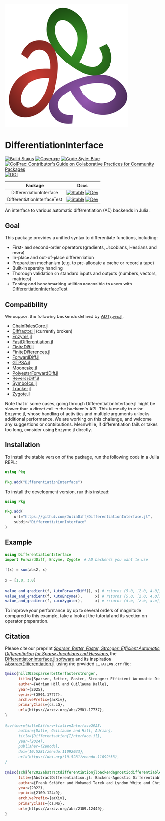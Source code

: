 ![DifferentiationInterface Logo](https://raw.githubusercontent.com/JuliaDiff/DifferentiationInterface.jl/main/DifferentiationInterface/docs/src/assets/logo.svg)

# DifferentiationInterface

[![Build Status](https://github.com/JuliaDiff/DifferentiationInterface.jl/actions/workflows/Test.yml/badge.svg?branch=main)](https://github.com/JuliaDiff/DifferentiationInterface.jl/actions/workflows/Test.yml?query=branch%3Amain)
[![Coverage](https://codecov.io/gh/JuliaDiff/DifferentiationInterface.jl/branch/main/graph/badge.svg?flag=DI)](https://app.codecov.io/gh/JuliaDiff/DifferentiationInterface.jl)
[![Code Style: Blue](https://img.shields.io/badge/code%20style-blue-4495d1.svg)](https://github.com/JuliaDiff/BlueStyle)
[![ColPrac: Contributor's Guide on Collaborative Practices for Community Packages](https://img.shields.io/badge/ColPrac-Contributor's%20Guide-blueviolet)](https://github.com/SciML/ColPrac)
[![DOI](https://zenodo.org/badge/740973714.svg)](https://zenodo.org/doi/10.5281/zenodo.11092033)

|           Package            |                                                                                                                                                    Docs                                                                                                                                                    |
| :--------------------------: | :--------------------------------------------------------------------------------------------------------------------------------------------------------------------------------------------------------------------------------------------------------------------------------------------------------: |
|   DifferentiationInterface   |   [![Stable](https://img.shields.io/badge/docs-stable-blue.svg)](https://juliadiff.org/DifferentiationInterface.jl/DifferentiationInterface/stable/)     [![Dev](https://img.shields.io/badge/docs-dev-blue.svg)](https://juliadiff.org/DifferentiationInterface.jl/DifferentiationInterface/dev/)   |
| DifferentiationInterfaceTest | [![Stable](https://img.shields.io/badge/docs-stable-blue.svg)](https://juliadiff.org/DifferentiationInterface.jl/DifferentiationInterfaceTest/stable/) [![Dev](https://img.shields.io/badge/docs-dev-blue.svg)](https://juliadiff.org/DifferentiationInterface.jl/DifferentiationInterfaceTest/dev/) |

An interface to various automatic differentiation (AD) backends in Julia.

## Goal

This package provides a unified syntax to differentiate functions, including:

- First- and second-order operators (gradients, Jacobians, Hessians and more)
- In-place and out-of-place differentiation
- Preparation mechanism (e.g. to pre-allocate a cache or record a tape)
- Built-in sparsity handling
- Thorough validation on standard inputs and outputs (numbers, vectors, matrices)
- Testing and benchmarking utilities accessible to users with [DifferentiationInterfaceTest](https://github.com/JuliaDiff/DifferentiationInterface.jl/tree/main/DifferentiationInterfaceTest)

## Compatibility

We support the following backends defined by [ADTypes.jl](https://github.com/SciML/ADTypes.jl):

- [ChainRulesCore.jl](https://github.com/JuliaDiff/ChainRulesCore.jl)
- [Diffractor.jl](https://github.com/JuliaDiff/Diffractor.jl) (currently broken)
- [Enzyme.jl](https://github.com/EnzymeAD/Enzyme.jl)
- [FastDifferentiation.jl](https://github.com/brianguenter/FastDifferentiation.jl)
- [FiniteDiff.jl](https://github.com/JuliaDiff/FiniteDiff.jl)
- [FiniteDifferences.jl](https://github.com/JuliaDiff/FiniteDifferences.jl)
- [ForwardDiff.jl](https://github.com/JuliaDiff/ForwardDiff.jl)
- [GTPSA.jl](https://github.com/bmad-sim/GTPSA.jl)
- [Mooncake.jl](https://github.com/compintell/Mooncake.jl)
- [PolyesterForwardDiff.jl](https://github.com/JuliaDiff/PolyesterForwardDiff.jl)
- [ReverseDiff.jl](https://github.com/JuliaDiff/ReverseDiff.jl)
- [Symbolics.jl](https://github.com/JuliaSymbolics/Symbolics.jl)
- [Tracker.jl](https://github.com/FluxML/Tracker.jl)
- [Zygote.jl](https://github.com/FluxML/Zygote.jl)

Note that in some cases, going through DifferentiationInterface.jl might be slower than a direct call to the backend's API.
This is mostly true for Enzyme.jl, whose handling of activities and multiple arguments unlocks additional performance.
We are working on this challenge, and welcome any suggestions or contributions.
Meanwhile, if differentiation fails or takes too long, consider using Enzyme.jl directly.

## Installation

To install the stable version of the package, run the following code in a Julia REPL:

```julia
using Pkg

Pkg.add("DifferentiationInterface")
```

To install the development version, run this instead:

```julia
using Pkg

Pkg.add(
    url="https://github.com/JuliaDiff/DifferentiationInterface.jl",
    subdir="DifferentiationInterface"
)
```

## Example

```julia
using DifferentiationInterface
import ForwardDiff, Enzyme, Zygote  # AD backends you want to use 

f(x) = sum(abs2, x)

x = [1.0, 2.0]

value_and_gradient(f, AutoForwardDiff(), x) # returns (5.0, [2.0, 4.0]) with ForwardDiff.jl
value_and_gradient(f, AutoEnzyme(),      x) # returns (5.0, [2.0, 4.0]) with Enzyme.jl
value_and_gradient(f, AutoZygote(),      x) # returns (5.0, [2.0, 4.0]) with Zygote.jl
```

To improve your performance by up to several orders of magnitude compared to this example, take a look at the tutorial and its section on operator preparation.

## Citation

Please cite our preprint [*Sparser, Better, Faster, Stronger: Efficient Automatic Differentiation for Sparse Jacobians and Hessians*](https://arxiv.org/abs/2501.17737), the [DifferentiationInterface.jl software](https://zenodo.org/records/14787925) and its inspiration [AbstractDifferentiation.jl](https://github.com/JuliaDiff/AbstractDifferentiation.jl), using the provided `CITATION.cff` file:

```bibtex   
@misc{hill2025sparserbetterfasterstronger,
      title={Sparser, Better, Faster, Stronger: Efficient Automatic Differentiation for Sparse Jacobians and Hessians}, 
      author={Adrian Hill and Guillaume Dalle},
      year={2025},
      eprint={2501.17737},
      archivePrefix={arXiv},
      primaryClass={cs.LG},
      url={https://arxiv.org/abs/2501.17737}, 
}

@software{dalleDifferentiationInterface2025,
      author={Dalle, Guillaume and Hill, Adrian},
      title={Differentiation{I}nterface.jl},
      year={2024},
      publisher={Zenodo},
      doi={10.5281/zenodo.11092033},
      url={https://doi.org/10.5281/zenodo.11092033},
}

@misc{schäfer2022abstractdifferentiationjlbackendagnosticdifferentiableprogramming,
      title={AbstractDifferentiation.jl: Backend-Agnostic Differentiable Programming in Julia}, 
      author={Frank Schäfer and Mohamed Tarek and Lyndon White and Chris Rackauckas},
      year={2022},
      eprint={2109.12449},
      archivePrefix={arXiv},
      primaryClass={cs.MS},
      url={https://arxiv.org/abs/2109.12449}, 
}
```
